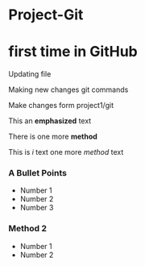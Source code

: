 # Project-Git

# first time in GitHub

Updating file

Making new changes git commands

Make changes form project1/git


This an **emphasized** text

There is  one more __method__


This is _i_ text
one more  *method* text


### A Bullet Points

* Number 1
* Number 2
* Number 3

### Method 2 

- Number 1
- Number 2

